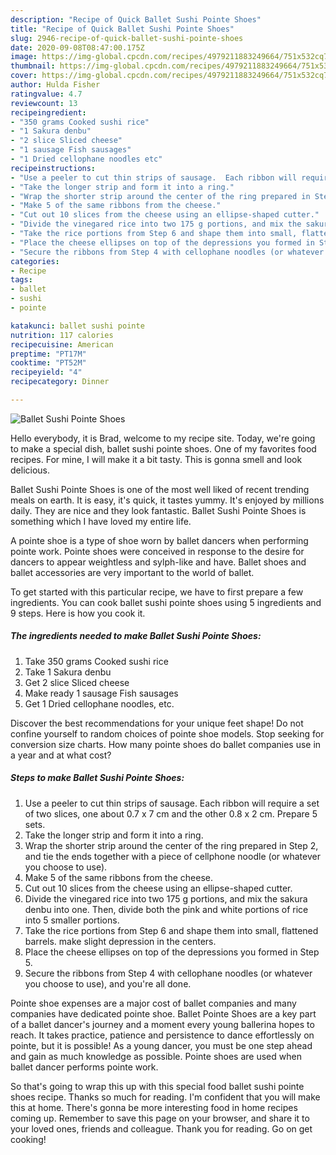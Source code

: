 ```yaml
---
description: "Recipe of Quick Ballet Sushi Pointe Shoes"
title: "Recipe of Quick Ballet Sushi Pointe Shoes"
slug: 2946-recipe-of-quick-ballet-sushi-pointe-shoes
date: 2020-09-08T08:47:00.175Z
image: https://img-global.cpcdn.com/recipes/4979211883249664/751x532cq70/ballet-sushi-pointe-shoes-recipe-main-photo.jpg
thumbnail: https://img-global.cpcdn.com/recipes/4979211883249664/751x532cq70/ballet-sushi-pointe-shoes-recipe-main-photo.jpg
cover: https://img-global.cpcdn.com/recipes/4979211883249664/751x532cq70/ballet-sushi-pointe-shoes-recipe-main-photo.jpg
author: Hulda Fisher
ratingvalue: 4.7
reviewcount: 13
recipeingredient:
- "350 grams Cooked sushi rice"
- "1 Sakura denbu"
- "2 slice Sliced cheese"
- "1 sausage Fish sausages"
- "1 Dried cellophane noodles etc"
recipeinstructions:
- "Use a peeler to cut thin strips of sausage.  Each ribbon will require a set of two slices, one about 0.7 x 7 cm and the other 0.8 x 2 cm. Prepare 5 sets."
- "Take the longer strip and form it into a ring."
- "Wrap the shorter strip around the center of the ring prepared in Step 2, and tie the ends together with a piece of cellphone noodle (or whatever you choose to use)."
- "Make 5 of the same ribbons from the cheese."
- "Cut out 10 slices from the cheese using an ellipse-shaped cutter."
- "Divide the vinegared rice into two 175 g portions, and mix the sakura denbu into one. Then, divide both the pink and white portions of rice into 5 smaller portions."
- "Take the rice portions from Step 6 and shape them into small, flattened barrels. make slight depression in the centers."
- "Place the cheese ellipses on top of the depressions you formed in Step 5."
- "Secure the ribbons from Step 4 with cellophane noodles (or whatever you choose to use), and you&#39;re all done."
categories:
- Recipe
tags:
- ballet
- sushi
- pointe

katakunci: ballet sushi pointe 
nutrition: 117 calories
recipecuisine: American
preptime: "PT17M"
cooktime: "PT52M"
recipeyield: "4"
recipecategory: Dinner

---
```



![Ballet Sushi Pointe Shoes](https://img-global.cpcdn.com/recipes/4979211883249664/751x532cq70/ballet-sushi-pointe-shoes-recipe-main-photo.jpg)

Hello everybody, it is Brad, welcome to my recipe site. Today, we're going to make a special dish, ballet sushi pointe shoes. One of my favorites food recipes. For mine, I will make it a bit tasty. This is gonna smell and look delicious.

Ballet Sushi Pointe Shoes is one of the most well liked of recent trending meals on earth. It is easy, it's quick, it tastes yummy. It's enjoyed by millions daily. They are nice and they look fantastic. Ballet Sushi Pointe Shoes is something which I have loved my entire life.

A pointe shoe is a type of shoe worn by ballet dancers when performing pointe work. Pointe shoes were conceived in response to the desire for dancers to appear weightless and sylph-like and have. Ballet shoes and ballet accessories are very important to the world of ballet.


To get started with this particular recipe, we have to first prepare a few ingredients. You can cook ballet sushi pointe shoes using 5 ingredients and 9 steps. Here is how you cook it.

<!--inarticleads1-->

##### The ingredients needed to make Ballet Sushi Pointe Shoes:

1. Take 350 grams Cooked sushi rice
1. Take 1 Sakura denbu
1. Get 2 slice Sliced cheese
1. Make ready 1 sausage Fish sausages
1. Get 1 Dried cellophane noodles, etc.


Discover the best recommendations for your unique feet shape! Do not confine yourself to random choices of pointe shoe models. Stop seeking for conversion size charts. How many pointe shoes do ballet companies use in a year and at what cost? 

<!--inarticleads2-->

##### Steps to make Ballet Sushi Pointe Shoes:

1. Use a peeler to cut thin strips of sausage.  Each ribbon will require a set of two slices, one about 0.7 x 7 cm and the other 0.8 x 2 cm. Prepare 5 sets.
1. Take the longer strip and form it into a ring.
1. Wrap the shorter strip around the center of the ring prepared in Step 2, and tie the ends together with a piece of cellphone noodle (or whatever you choose to use).
1. Make 5 of the same ribbons from the cheese.
1. Cut out 10 slices from the cheese using an ellipse-shaped cutter.
1. Divide the vinegared rice into two 175 g portions, and mix the sakura denbu into one. Then, divide both the pink and white portions of rice into 5 smaller portions.
1. Take the rice portions from Step 6 and shape them into small, flattened barrels. make slight depression in the centers.
1. Place the cheese ellipses on top of the depressions you formed in Step 5.
1. Secure the ribbons from Step 4 with cellophane noodles (or whatever you choose to use), and you&#39;re all done.


Pointe shoe expenses are a major cost of ballet companies and many companies have dedicated pointe shoe. Ballet Pointe Shoes are a key part of a ballet dancer&#39;s journey and a moment every young ballerina hopes to reach. It takes practice, patience and persistence to dance effortlessly on pointe, but it is possible! As a young dancer, you must be one step ahead and gain as much knowledge as possible. Pointe shoes are used when ballet dancer performs pointe work. 

So that's going to wrap this up with this special food ballet sushi pointe shoes recipe. Thanks so much for reading. I'm confident that you will make this at home. There's gonna be more interesting food in home recipes coming up. Remember to save this page on your browser, and share it to your loved ones, friends and colleague. Thank you for reading. Go on get cooking!
